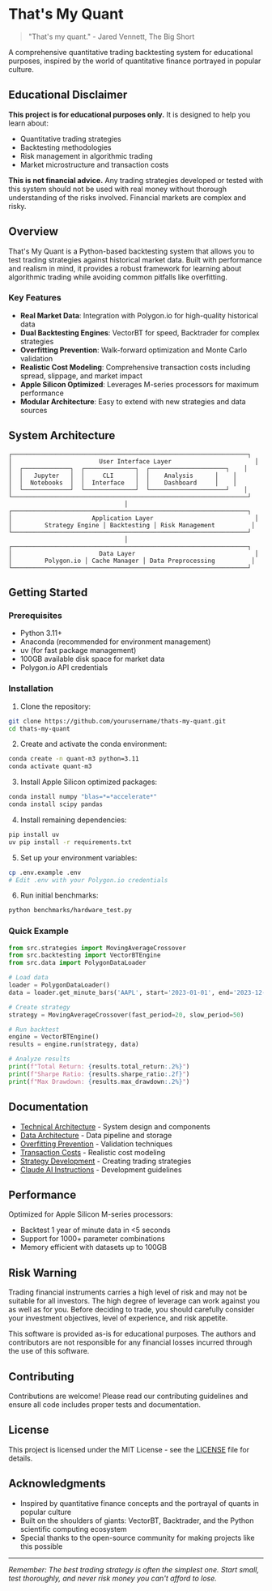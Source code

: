 # That's My Quant

> "That's my quant." - Jared Vennett, The Big Short

A comprehensive quantitative trading backtesting system for educational purposes, inspired by the world of quantitative finance portrayed in popular culture.

## Educational Disclaimer

**This project is for educational purposes only.** It is designed to help you learn about:
- Quantitative trading strategies
- Backtesting methodologies
- Risk management in algorithmic trading
- Market microstructure and transaction costs

**This is not financial advice.** Any trading strategies developed or tested with this system should not be used with real money without thorough understanding of the risks involved. Financial markets are complex and risky.

## Overview

That's My Quant is a Python-based backtesting system that allows you to test trading strategies against historical market data. Built with performance and realism in mind, it provides a robust framework for learning about algorithmic trading while avoiding common pitfalls like overfitting.

### Key Features

- **Real Market Data**: Integration with Polygon.io for high-quality historical data
- **Dual Backtesting Engines**: VectorBT for speed, Backtrader for complex strategies
- **Overfitting Prevention**: Walk-forward optimization and Monte Carlo validation
- **Realistic Cost Modeling**: Comprehensive transaction costs including spread, slippage, and market impact
- **Apple Silicon Optimized**: Leverages M-series processors for maximum performance
- **Modular Architecture**: Easy to extend with new strategies and data sources

## System Architecture

```
┌─────────────────────────────────────────────────────────────────┐
│                        User Interface Layer                       │
│  ┌─────────────┐  ┌──────────────┐  ┌─────────────────────┐    │
│  │   Jupyter   │  │     CLI      │  │    Analysis      │    │
│  │  Notebooks  │  │  Interface   │  │    Dashboard     │    │
│  └─────────────┘  └──────────────┘  └─────────────────────┘    │
└─────────────────────────────────────────────────────────────────┘
                                │
┌─────────────────────────────────────────────────────────────────┐
│                      Application Layer                            │
│         Strategy Engine │ Backtesting │ Risk Management          │
└─────────────────────────────────────────────────────────────────┘
                                │
┌─────────────────────────────────────────────────────────────────┐
│                        Data Layer                                 │
│         Polygon.io │ Cache Manager │ Data Preprocessing          │
└─────────────────────────────────────────────────────────────────┘
```

## Getting Started

### Prerequisites

- Python 3.11+
- Anaconda (recommended for environment management)
- uv (for fast package management)
- 100GB available disk space for market data
- Polygon.io API credentials

### Installation

1. Clone the repository:
```bash
git clone https://github.com/yourusername/thats-my-quant.git
cd thats-my-quant
```

2. Create and activate the conda environment:
```bash
conda create -n quant-m3 python=3.11
conda activate quant-m3
```

3. Install Apple Silicon optimized packages:
```bash
conda install numpy "blas=*=*accelerate*"
conda install scipy pandas
```

4. Install remaining dependencies:
```bash
pip install uv
uv pip install -r requirements.txt
```

5. Set up your environment variables:
```bash
cp .env.example .env
# Edit .env with your Polygon.io credentials
```

6. Run initial benchmarks:
```bash
python benchmarks/hardware_test.py
```

### Quick Example

```python
from src.strategies import MovingAverageCrossover
from src.backtesting import VectorBTEngine
from src.data import PolygonDataLoader

# Load data
loader = PolygonDataLoader()
data = loader.get_minute_bars('AAPL', start='2023-01-01', end='2023-12-31')

# Create strategy
strategy = MovingAverageCrossover(fast_period=20, slow_period=50)

# Run backtest
engine = VectorBTEngine()
results = engine.run(strategy, data)

# Analyze results
print(f"Total Return: {results.total_return:.2%}")
print(f"Sharpe Ratio: {results.sharpe_ratio:.2f}")
print(f"Max Drawdown: {results.max_drawdown:.2%}")
```

## Documentation

- [Technical Architecture](plan.md) - System design and components
- [Data Architecture](data_architecture.md) - Data pipeline and storage
- [Overfitting Prevention](overfitting_prevention.md) - Validation techniques
- [Transaction Costs](transaction_costs.md) - Realistic cost modeling
- [Strategy Development](strategies/README.md) - Creating trading strategies
- [Claude AI Instructions](claude.md) - Development guidelines

## Performance

Optimized for Apple Silicon M-series processors:
- Backtest 1 year of minute data in <5 seconds
- Support for 1000+ parameter combinations
- Memory efficient with datasets up to 100GB

## Risk Warning

Trading financial instruments carries a high level of risk and may not be suitable for all investors. The high degree of leverage can work against you as well as for you. Before deciding to trade, you should carefully consider your investment objectives, level of experience, and risk appetite.

This software is provided as-is for educational purposes. The authors and contributors are not responsible for any financial losses incurred through the use of this software.

## Contributing

Contributions are welcome! Please read our contributing guidelines and ensure all code includes proper tests and documentation.

## License

This project is licensed under the MIT License - see the [LICENSE](LICENSE) file for details.

## Acknowledgments

- Inspired by quantitative finance concepts and the portrayal of quants in popular culture
- Built on the shoulders of giants: VectorBT, Backtrader, and the Python scientific computing ecosystem
- Special thanks to the open-source community for making projects like this possible

---

*Remember: The best trading strategy is often the simplest one. Start small, test thoroughly, and never risk money you can't afford to lose.*